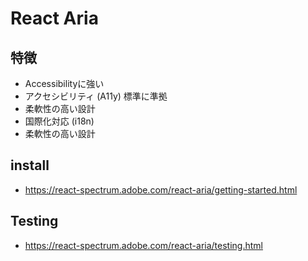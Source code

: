 # React Aria

## 特徴
- Accessibilityに強い
- アクセシビリティ (A11y) 標準に準拠
- 柔軟性の高い設計
- 国際化対応 (i18n)
- 柔軟性の高い設計

## install
- https://react-spectrum.adobe.com/react-aria/getting-started.html


## Testing
- https://react-spectrum.adobe.com/react-aria/testing.html
